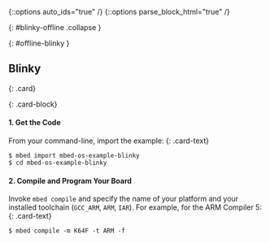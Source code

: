 {::options auto_ids="true" /}
{::options parse_block_html="true" /}

{: #blinky-offline .collapse }
<div>

{: #offline-blinky }
## Blinky

{: .card}
<div>

{: .card-block}
<div>

#### 1. Get the Code

From your command-line, import the example:
{: .card-text}

```console
$ mbed import mbed-os-example-blinky
$ cd mbed-os-example-blinky
```
  
#### 2. Compile and Program Your Board

Invoke `mbed compile` and specify the name of your platform and your installed toolchain (`GCC_ARM`, `ARM`, `IAR`). For example, for the ARM Compiler 5:
{: .card-text}
  
```console
$ mbed compile -m K64F -t ARM -f
```  

<!--
The `-f` argument will automatically flash the compiled program onto your board if it is connected to your computer. You can check which boards are connected with `mbed detect`.
{: .card-text}

The compiled binary file will be in `/BUILDS/TARGET/ProgramName.bin`.
{: .card-text} -->

</div>
</div>
</div>